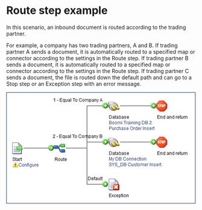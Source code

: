 # Route step example

<head>
  <meta name="guidename" content="Integration"/>
  <meta name="context" content="GUID-b78f5f9f-54d0-4d16-8fd2-917b2f913857"/>
</head>


In this scenario, an inbound document is routed according to the trading partner.

For example, a company has two trading partners, A and B. If trading partner A sends a document, it is automatically routed to a specified map or connector according to the settings in the Route step. If trading partner B sends a document, it is automatically routed to a specified map or connector according to the settings in the Route step. If trading partner C sends a document, the file is routed down the default path and can go to a Stop step or an Exception step with an error message.

![Process using a Route step](../Images/process-dg-route_70d0bd7c-b5ee-4326-888f-19633338b725.jpg)